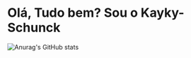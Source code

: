 # Olá, Tudo bem? Sou o Kayky-Schunck

![Anurag's GitHub stats](https://github-readme-stats.vercel.app/api?username=kaykyschunck&show_icons=true&theme=transparent)


 

  

